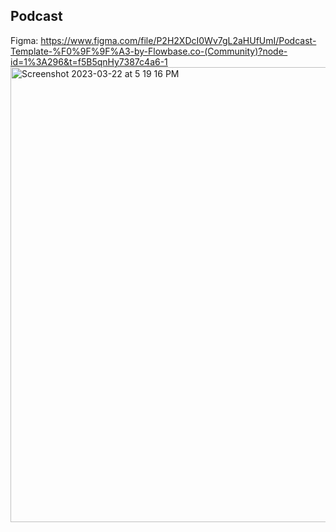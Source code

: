 ## Podcast

Figma:
https://www.figma.com/file/P2H2XDcI0Wv7gL2aHUfUmI/Podcast-Template-%F0%9F%9F%A3-by-Flowbase.co-(Community)?node-id=1%3A296&t=f5B5qnHy7387c4a6-1
<img width="728" alt="Screenshot 2023-03-22 at 5 19 16 PM" src="https://user-images.githubusercontent.com/97631462/227067343-15b3720d-9165-432a-a132-8dfa45ed3ef4.png">
